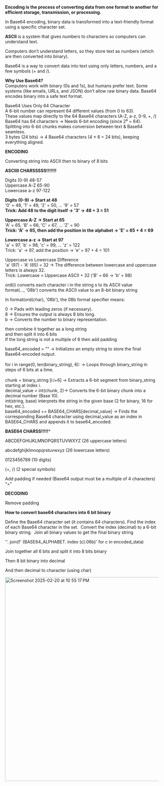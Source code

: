 
**Encoding is the process of converting data from one format to another for efficient storage, transmission, or processing.**  

In Base64 encoding, binary data is transformed into a text-friendly format using a specific character set.

**ASCII** is a system that gives numbers to characters so computers can understand text.

Computers don’t understand letters, so they store text as numbers (which are then converted into binary).

Base64 is a way to convert data into text using only letters, numbers, and a few symbols (+ and /).

**Why Use Base64?** <br>
Computers work with binary (0s and 1s), but humans prefer text. Some systems (like emails, URLs, and JSON) don’t allow raw binary data. Base64 encodes binary into a safe text format. <br>

Base64 Uses Only 64 Character<br>
A  6-bit number can represent 64 different values (from 0 to 63).<br>
These values map directly to the 64 Base64 characters (A-Z, a-z, 0-9, +, /)<br>
Base64 has 64 characters → Needs 6-bit encoding (since 2⁶ = 64).<br>
Splitting into 6-bit chunks makes conversion between text & Base64 seamless. <br>
3 bytes (24 bits) → 4 Base64 characters (4 × 6 = 24 bits), keeping everything aligned.<br>


**ENCODING**


Converting string into ASCII then to binary of 8 bits <br> 


**ASCIIII CHARSSSSS!!!!!!!**  <br>


Digits (0-9)	48-57<br>
Uppercase A-Z	65-90<br>
Lowercase a-z	97-122<br>




**Digits (0-9) → Start at 48**<br>
'0' = 48, '1' = 49, '2' = 50, … '9' = 57<br>
**Trick: Add 48 to the digit itself → '3' → 48 + 3 = 51**<br>


**Uppercase A-Z → Start at 65**<br>
'A' = 65, 'B' = 66, 'C' = 67, … 'Z' = 90<br>
**Trick: 'A' → 65, then add the position in the alphabet → 'E' = 65 + 4 = 69**<br>


**Lowercase a-z → Start at 97**<br>
'a' = 97, 'b' = 98, 'c' = 99, … 'z' = 122<br>
Trick: 'a' → 97, add the position → 'e' = 97 + 4 = 101<br>


Uppercase vs Lowercase Difference<br>
'a' (97) - 'A' (65) = 32 → The difference between lowercase and uppercase letters is always 32.<br>
Trick: Lowercase = Uppercase ASCII + 32 ('B' = 66 → 'b' = 98)<br>



ord(i) converts each character i in the string s to its ASCII value <br>
format(..., '08b') converts the ASCII value to an 8-bit binary string <br>

In format(ord(char), '08b'), the 08b format specifier means:<br>

0 → Pads with leading zeros (if necessary).<br>
8 → Ensures the output is always 8 bits long.<br>
b → Converts the number to binary representation.<br>


then combine it together as a long string <br>
and then split it into 6 bits <br>
If the long string is not a multiple of 6 then add padding<br>

 base64_encoded = "" → Initializes an empty string to store the final Base64-encoded output.<br>  
 for i in range(0, len(binary_string), 6): → Loops through binary_string in steps of 6 bits at a time.<br>  
 chunk = binary_string [i:i+6] → Extracts a 6-bit segment from binary_string starting at index i. <br> 
 decimal_value = int(chunk, 2)→ Converts the 6-bit binary chunk into a decimal number (Base 10). <br>
 int(string, base) interprets the string in the given base (2 for binary, 16 for hex, etc.).<br>
base64_encoded += BASE64_CHARS[decimal_value] → Finds the corresponding Base64 character using decimal_value as an index in BASE64_CHARS and appends it to base64_encoded. <br>

**BASE64 CHARSS!!!!!***<br>


ABCDEFGHIJKLMNOPQRSTUVWXYZ  (26 uppercase letters)<br>

abcdefghijklmnopqrstuvwxyz  (26 lowercase letters)<br>

0123456789                  (10 digits)<br>

(+, /)                      (2 special symbols)<br>


Add padding if needed (Base64 output must be a multiple of 4 characters) "=" <br>


**DECODING** 

Remove padding 

**How to convert base64 characters into 6 bit binary**

Define the Base64 character set (it contains 64 characters).
 Find the index of each Base64 character in the set.
 Convert the index (decimal) to a 6-bit binary string.
 Join all binary values to get the final binary string

 ''. join(f' {BASE64_ALPHABET. index (c):06b}' for c in encoded_data)

 Join together all 6 bits and split it into 8 bits binary 
 
Then 8 bit binary into decimal

And then decimal to character (using char)





 
<img width="666" alt="Screenshot 2025-02-20 at 10 55 17 PM" src="https://github.com/user-attachments/assets/2670c03f-11b8-414a-bfdb-8b142df44971" />



 




